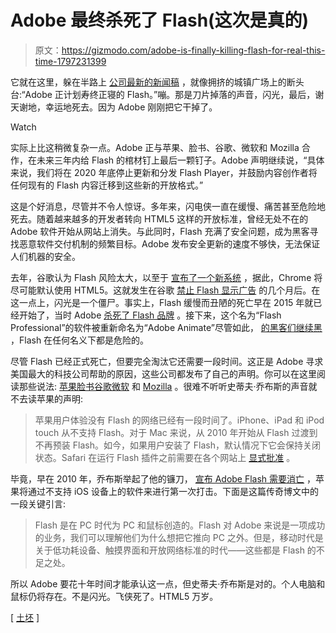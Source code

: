 # Adobe 最终杀死了 Flash(这次是真的)

> 原文：<https://gizmodo.com/adobe-is-finally-killing-flash-for-real-this-time-1797231399>

它就在这里，躲在半路上 [公司最新的新闻稿](https://blogs.adobe.com/conversations/2017/07/adobe-flash-update.html) ，就像拥挤的城镇广场上的断头台:“Adobe 正计划寿终正寝的 Flash。”嘣。那是刀片掉落的声音，闪光，最后，谢天谢地，幸运地死去。因为 Adobe 刚刚把它干掉了。

Watch

实际上比这稍微复杂一点。Adobe 正与苹果、脸书、谷歌、微软和 Mozilla 合作，在未来三年内给 Flash 的棺材钉上最后一颗钉子。Adobe 声明继续说，“具体来说，我们将在 2020 年底停止更新和分发 Flash Player，并鼓励内容创作者将任何现有的 Flash 内容迁移到这些新的开放格式。”

这是个好消息，尽管并不令人惊讶。多年来，闪电侠一直在缓慢、痛苦甚至危险地死去。随着越来越多的开发者转向 HTML5 这样的开放标准，曾经无处不在的 Adobe 软件开始从网站上消失。与此同时，Flash 充满了安全问题，成为黑客寻找恶意软件交付机制的频繁目标。Adobe 发布安全更新的速度不够快，无法保证人们机器的安全。

去年，谷歌认为 Flash 风险太大，以至于 [宣布了一个新系统](http://gizmodo.com/chrome-will-preferentially-not-use-flash-by-the-end-of-1776820430) ，据此，Chrome 将尽可能默认使用 HTML5。这就发生在谷歌 [禁止 Flash 显示广告](http://gizmodo.com/googles-banned-flash-from-display-ads-1758218134) 的几个月后。在这一点上，闪光是一个僵尸。事实上，Flash 缓慢而丑陋的死亡早在 2015 年就已经开始了，当时 Adobe [杀死了 Flash 品牌](http://gizmodo.com/adobe-is-finally-killing-the-flash-name-1745473766) 。接下来，这个名为“Flash Professional”的软件被重新命名为“Adobe Animate”尽管如此， [的黑客们继续黑](http://gizmodo.com/warning-hacking-team-wrote-malware-for-flash-android-1716313099) ，Flash 在任何名义下都是危险的。

尽管 Flash 已经正式死亡，但要完全淘汰它还需要一段时间。这正是 Adobe 寻求美国最大的科技公司帮助的原因，这些公司都发布了自己的声明。你可以在这里阅读那些说法: [苹果](https://webkit.org/blog/7839/adobe-announces-flash-distribution-and-updates-to-end/)[脸书](https://developers.facebook.com/blog/post/2017/07/25/Games-Migration-to-Open-Web-Standards/)[谷歌](https://www.blog.google/products/chrome/saying-goodbye-flash-chrome/)[微软](https://blogs.windows.com/msedgedev/2017/07/25/flash-on-windows-timeline/) 和 [Mozilla](https://blog.mozilla.org/futurereleases/?p=2462) 。很难不听听史蒂夫·乔布斯的声音就不去读苹果的声明:

> 苹果用户体验没有 Flash 的网络已经有一段时间了。iPhone、iPad 和 iPod touch 从不支持 Flash。对于 Mac 来说，从 2010 年开始从 Flash 过渡到不再预装 Flash。如今，如果用户安装了 Flash，默认情况下它会保持关闭状态。Safari 在运行 Flash 插件之前需要在各个网站上 [显式批准](https://webkit.org/blog/6589/next-steps-for-legacy-plug-ins/) 。

毕竟，早在 2010 年，乔布斯举起了他的镰刀， [宣布 Adobe Flash 需要消亡](https://www.apple.com/hotnews/thoughts-on-flash/) ，苹果将通过不支持 iOS 设备上的软件来进行第一次打击。下面是这篇传奇博文中的一段关键引言:

> Flash 是在 PC 时代为 PC 和鼠标创造的。Flash 对 Adobe 来说是一项成功的业务，我们可以理解他们为什么想把它推向 PC 之外。但是，移动时代是关于低功耗设备、触摸界面和开放网络标准的时代——这些都是 Flash 的不足之处。

所以 Adobe 要花十年时间才能承认这一点，但史蒂夫·乔布斯是对的。个人电脑和鼠标仍将存在。不是闪光。飞侠死了。HTML5 万岁。

[ [土坯](https://blogs.adobe.com/conversations/2017/07/adobe-flash-update.html) ]